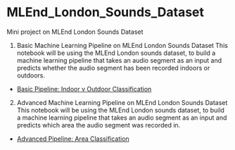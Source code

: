 # MLEnd_London_Sounds_Dataset
Mini project on MLEnd London Sounds Dataset 

1. Basic Machine Learning Pipeline on MLEnd London Sounds Dataset
This notebook will be using the MLEnd London sounds dataset, to build a machine learning pipeline that takes an audio segment as an input and predicts whether the audio segment has been recorded indoors or outdoors.
- [Basic Pipeline: Indoor v Outdoor Classification](MLEnd%20London%20Dataset%20-%20MiniProject.ipynb)

2. Advanced Machine Learning Pipeline on MLEnd London Sounds Dataset
This notebook will be using the MLEnd London sounds dataset, to build a machine learning pipeline that takes an audio segment as an input and predicts which area the audio segment was recorded in.
- [Advanced Pipeline: Area Classification](MLEnd%20London%20Dataset%20-%20MiniProject2.ipynb)

